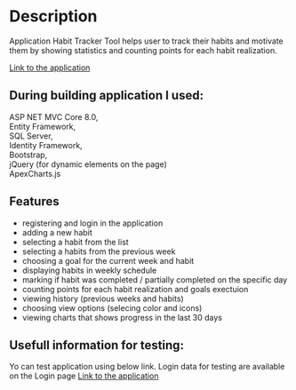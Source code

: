 # Description
Application Habit Tracker Tool helps user to track their habits and motivate them by showing statistics and counting points for each habit realization.

[Link to the application](https://habittracker.codingproject.hostingasp.pl/)

## During building application  I used:
ASP NET MVC Core 8.0, <br>
Entity Framework, <br>
SQL Server, <br>
Identity Framework,  <br>
Bootstrap, <br>
jQuery (for dynamic elements on the page) <br>
ApexCharts.js <br>

## Features
- registering and login in the application
- adding a new habit
- selecting a habit from the list
- selecting a habits from the previous week
- choosing a goal for the current week and habit
- displaying habits in weekly schedule
- marking if habit was completed / partially completed on the specific day
- counting points for each habit realization and goals exectuion
- viewing history (previous weeks and habits)
- choosing view options (selecing color and icons)
- viewing charts that shows progress in the last 30 days
  
## Usefull information for testing:

Yo can test application using below link. Login data for testing are available on the Login page
[Link to the application](https://habittracker.codingproject.hostingasp.pl/)
